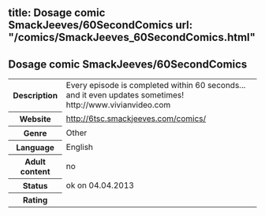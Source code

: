 title: Dosage comic SmackJeeves/60SecondComics
url: "/comics/SmackJeeves_60SecondComics.html"
---
Dosage comic SmackJeeves/60SecondComics
-----------------------------------------

<table class="comicinfo">
<tr>
<th>Description</th><td>Every episode is completed within 60 seconds... and it even updates sometimes! http://www.vivianvideo.com</td>
</tr>
<tr>
<th>Website</th><td><a href="http://6tsc.smackjeeves.com/comics/">http://6tsc.smackjeeves.com/comics/</a></td>
</tr>
<tr>
<th>Genre</th><td>Other</td>
</tr>
<tr>
<th>Language</th><td>English</td>
</tr>
<tr>
<th>Adult content</th><td>no</td>
</tr>
<tr>
<th>Status</th><td>ok on 04.04.2013</td>
</tr>
<tr>
<th>Rating</th><td><div class="g-plusone" data-size="standard" data-annotation="bubble"
 data-href="http://6tsc.smackjeeves.com/comics/"></div></td>
</tr>
</table>
<script type="text/javascript">
  (function() {
    var po = document.createElement('script'); po.type = 'text/javascript'; po.async = true;
    po.src = 'https://apis.google.com/js/plusone.js';
    var s = document.getElementsByTagName('script')[0]; s.parentNode.insertBefore(po, s);
  })();
</script>
